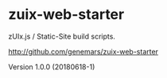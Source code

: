 # zuix-web-starter

zUIx.js / Static-Site build scripts.

http://github.com/genemars/zuix-web-starter

Version 1.0.0 (20180618-1)
